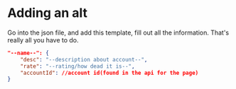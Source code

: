 # Adding an alt
Go into the json file, and add this template, fill out all the information. That's really all you have to do.
```json
"--name--": {
	"desc": "--description about account--",
	"rate": "--rating/how dead it is--",
	"accountId": //account id(found in the api for the page)
}
```